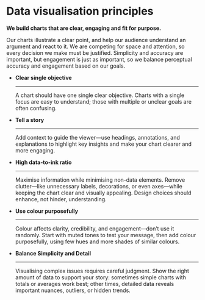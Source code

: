 # Data visualisation principles

__We build charts that are clear, engaging and fit for purpose.__


Our charts illustrate a clear point, and help our audience understand an argument and react
to it. We are competing for space and attention, so every decision we make must be justified. 
Simplicity and accuracy are important, but engagement is just as important, so we balance 
perceptual accuracy and engagement based on our goals.

<div class="grid cards" markdown>

-   __Clear single objective__

    ---

    A chart should have one single clear objective. 
Charts with a single focus are easy to understand; those with multiple or 
unclear goals are often confusing.

-   __Tell a story__

    ---

    Add context to guide the viewer—use headings, annotations, and explanations to highlight key insights 
and make your chart clearer and more engaging.


-   __High data-to-ink ratio__

    ---

    Maximise information while minimising non-data elements. 
Remove clutter—like unnecessary labels, decorations, or even axes—while 
keeping the chart clear and visually appealing. Design choices should
enhance, not hinder, understanding.

-   __Use colour purposefully__

    ---

    Colour affects clarity, credibility, and engagement—don’t use it randomly. 
Start with muted tones to test your message, then add colour purposefully, 
using few hues and more shades of similar colours.

-   __Balance Simplicity and Detail__

    ---

    Visualising complex issues requires careful judgment. 
Show the right amount of data to support your story: sometimes 
simple charts with totals or averages work best; other times, 
detailed data reveals important nuances, outliers, or hidden trends.
    
</div>